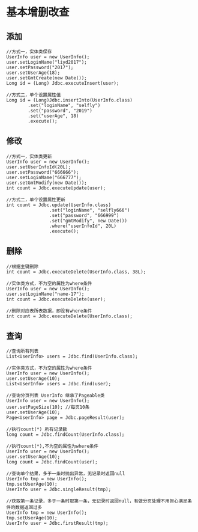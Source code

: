 # 基本增删改查

## 添加

    //方式一，实体类保存
    UserInfo user = new UserInfo();
    user.setLoginName("liyd2017");
    user.setPassword("2017");
    user.setUserAge(18);
    user.setGmtCreate(new Date());
    Long id = (Long) Jdbc.executeInsert(user);

    //方式二，单个设置属性值
    Long id = (Long)Jdbc.insertInto(UserInfo.class)
            .set("loginName", "selfly")
            .set("password", "2019")
            .set("userAge", 18)
            .execute();
    
## 修改

    //方式一，实体类更新
    UserInfo user = new UserInfo();
    user.setUserInfoId(20L);
    user.setPassword("666666");
    user.setLoginName("666777");
    user.setGmtModify(new Date());
    int count = Jdbc.executeUpdate(user);
    
    //方式二，单个设置属性更新
    int count = Jdbc.update(UserInfo.class)
                    .set("loginName", "selfly666")
                    .set("password", "666999")
                    .set("gmtModify", new Date())
                    .where("userInfoId", 20L)
                    .execute();
                    
## 删除
    
    //根据主键删除
    int count = Jdbc.executeDelete(UserInfo.class, 38L);
    
    //实体类方式，不为空的属性为where条件
    UserInfo user = new UserInfo();
    user.setLoginName("name-17");
    int count = Jdbc.executeDelete(user);
    
    //删除对应表所表数据，即没有where条件
    int count = Jdbc.executeDelete(UserInfo.class);

## 查询

    //查询所有列表
    List<UserInfo> users = Jdbc.find(UserInfo.class);

    //实体类方式，不为空的属性为where条件
    UserInfo user = new UserInfo();
    user.setUserAge(10);
    List<UserInfo> users = Jdbc.find(user);

    //查询分页列表 UserInfo 继承了Pageable类
    UserInfo user = new UserInfo();
    user.setPageSize(10); //每页10条
    user.setUserAge(10);
    Page<UserInfo> page = Jdbc.pageResult(user);
    
    //执行count(*) 所有记录数
    long count = Jdbc.findCount(UserInfo.class);
    
    //执行count(*),不为空的属性为where条件
    UserInfo user = new UserInfo();
    user.setUserAge(10);
    long count = Jdbc.findCount(user);
    
    //查询单个结果，多于一条时抛出异常，无记录时返回null
    UserInfo tmp = new UserInfo();
    tmp.setUserAge(10);
    UserInfo user = Jdbc.singleResult(tmp);

    //获取第一条记录，多于一条时取第一条，无记录时返回null，有做分页处理不用担心满足条件的数据返回过多
    UserInfo tmp = new UserInfo();
    tmp.setUserAge(10);
    UserInfo user = Jdbc.firstResult(tmp);
